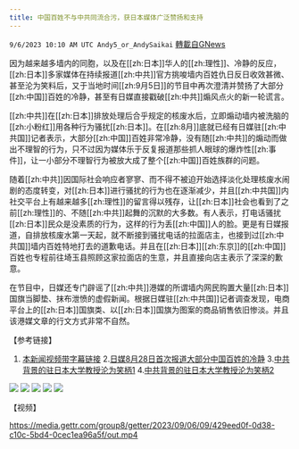 ```yaml
---
title: 中国百姓不与中共同流合污，获日本媒体广泛赞扬和支持
---
```

`9/6/2023 10:10 AM UTC Andy5_or_AndySaikai` [轉載自GNews](https://gnews.org/articles/1652181)

         

因为越来越多墙内的同胞，以及在[[zh:日本]]华人的[[zh:理性]]、冷静的反应，[[zh:日本]]多家媒体在持续报道[[zh:中共]]官方挑唆墙内百姓仇日反日收效甚微、甚至沦为笑料后，又于当地时间[[zh:9月5日]]的节目中再次澄清并赞扬了大部分[[zh:中国]]百姓的冷静，甚至有日媒直接戳破[[zh:中共]]煽风点火的新一轮谎言。

[[zh:中共]]在[[zh:日本]]排放处理后合乎规定的核废水后，立即煽动墙内被洗脑的[[zh:小粉红]]用各种行为骚扰[[zh:日本]]。在[[zh:8月]]底就已经有日媒驻[[zh:中共国]]记者表示，大部分[[zh:中国]]百姓非常冷静，没有随[[zh:中共]]的煽动而做出不理智的行为，只不过因为媒体乐于反复报道那些抓人眼球的爆炸性[[zh:事件]]，让一小部分不理智行为被放大成了整个[[zh:中国]]百姓族群的问题。

随着[[zh:中共]]因国际社会响应者寥寥、而不得不被迫开始选择淡化处理核废水闹剧的态度转变，对[[zh:日本]]进行骚扰的行为也在逐渐减少，并且[[zh:中共国]]内社交平台上有越来越多[[zh:理性]]的留言得以残存，让[[zh:日本]]社会也看到了之前[[zh:理性]]的、不随[[zh:中共]]起舞的沉默的大多数。有人表示，打电话骚扰[[zh:日本]]民众是没素质的行为，这样的行为丢[[zh:中国]]人的脸。更是有日媒报道，自排放核废水第一天起，就不断接到骚扰电话的拉面店主，也接到过[[zh:中共国]]墙内百姓特地打去的道歉电话。并且在[[zh:日本]][[zh:东京]]的[[zh:中国]]百姓也专程前往埼玉县照顾这家拉面店的生意，并且直接向店主表示了深深的歉意。

在节目中，日媒还专门辟谣了[[zh:中共]]港媒的所谓墙内网民购置大量[[zh:日本]]国旗当脚垫、抹布泄愤的虚假新闻。根据日媒驻[[zh:中共国]]记者调查发现，电商平台上的[[zh:日本]]国旗类、以[[zh:日本]]国旗为图案的商品销售依旧惨淡。并且该港媒文章的行文方式非常不自然。

         

【参考链接】

1. [本新闻视频带字幕链接](https://gettr.com/post/p2pzmoy3eb8)
2.[日媒8月28日首次报道大部分中国百姓的冷静](https://gettr.com/post/p2p712j98f6)
3.[中共背景的驻日本大学教授沦为笑柄1](https://gettr.com/post/p2pewfd9d74)
4.[中共背景的驻日本大学教授沦为笑柄2](https://gettr.com/post/p2pwkj71dca)

![](https://i.imgur.com/lLqI63q.png)
![](https://i.imgur.com/mDD0OTr.png)
![](https://i.imgur.com/h1DU4rJ.png)
![](https://i.imgur.com/wF1CFB9.png)
![](https://i.imgur.com/JsOuLu3.png)

【视频】


https://media.gettr.com/group8/getter/2023/09/06/09/429eed0f-0d38-c10c-5bd4-0cec1ea96a5f/out.mp4

